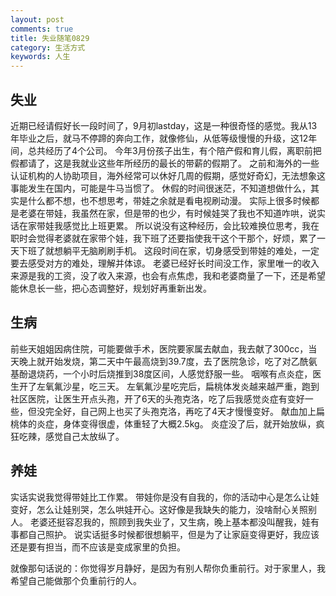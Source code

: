 ```yaml
---
layout: post
comments: true
title: 失业随笔0829
category: 生活方式
keywords: 人生
---
```


## 失业
近期已经请假好长一段时间了，9月初lastday，这是一种很奇怪的感觉。我从13年毕业之后，就马不停蹄的奔向工作，就像修仙，从低等级慢慢的升级，这12年间，总共经历了4个公司。
今年3月份孩子出生，有个陪产假和育儿假，离职前把假都请了，这是我就业这些年所经历的最长的带薪的假期了。
之前和海外的一些认证机构的人协助项目，海外经常可以休好几周的假期，感觉好奇幻，无法想象这事能发生在国内，可能是牛马当惯了。
休假的时间很迷茫，不知道想做什么，其实是什么都不想，也不想思考，带娃之余就是看电视刷动漫。
实际上很多时候都是老婆在带娃，我虽然在家，但是带的也少，有时候娃哭了我也不知道咋哄，说实话在家带娃我感觉比上班更累。
所以说没有这种经历，会比较难换位思考，我在职时会觉得老婆就在家带个娃，我下班了还要指使我干这个干那个，好烦，累了一天下班了就想躺平无脑刷刷手机。
这段时间在家，切身感受到带娃的难处，一定要去感受对方的难处，理解并体谅。
老婆已经好长时间没工作，家里唯一的收入来源是我的工资，没了收入来源，也会有点焦虑，我和老婆商量了一下，还是希望能休息长一些，把心态调整好，规划好再重新出发。

## 生病
前些天姐姐因病住院，可能要做手术，医院要家属去献血，我去献了300cc，当天晚上就开始发烧，第二天中午最高烧到39.7度，去了医院急诊，吃了对乙酰氨基酚退烧药，一个小时后烧推到38度区间，人感觉舒服一些。
咽喉有点炎症，医生开了左氧氟沙星，吃三天。
左氧氟沙星吃完后，扁桃体发炎越来越严重，跑到社区医院，让医生开点头孢，开了6天的头孢克洛，吃了后我感觉炎症有变好一些，但没完全好，自己网上也买了头孢克洛，再吃了4天才慢慢变好。
献血加上扁桃体的炎症，身体变得很虚，体重轻了大概2.5kg。
炎症没了后，就开始放纵，疯狂吃辣，感觉自己太放纵了。

## 养娃
实话实说我觉得带娃比工作累。
带娃你是没有自我的，你的活动中心是怎么让娃变好，怎么让娃别哭，怎么哄娃开心。这好像是我缺失的能力，没啥耐心关照别人。
老婆还挺容忍我的，照顾到我失业了，又生病，晚上基本都没叫醒我，娃有事都自己照护。
说实话挺多时候都很想躺平，但是为了让家庭变得更好，我应该还是要有担当，而不应该是变成家里的负担。

就像那句话说的：你觉得岁月静好，是因为有别人帮你负重前行。对于家里人，我希望自己能做那个负重前行的人。
